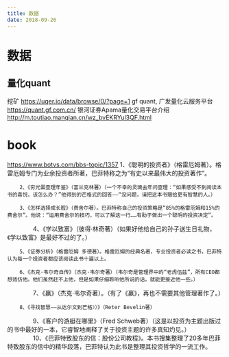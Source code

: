 ```yaml
---
title: 数据
date: 2018-09-26
---
```

# 数据
## 量化quant
挖矿
https://uqer.io/data/browse/0/?page=1
gf quant, 广发量化云服务平台
https://quant.gf.com.cn/
银河证券Apama量化交易平台介绍
http://m.toutiao.manqian.cn/wz_bvEKRYul3QF.html

# book
https://www.botvs.com/bbs-topic/1357
  1、《聪明的投资者》（格雷厄姆著）。格雷厄姆专门为业余投资者所著，巴菲特称之为“有史以来最伟大的投资著作”。

        2、《穷光蛋查理年鉴》（富兰克林著）（一个不幸的灵魂去年问查理：“如果感受不到阅读本书的喜悦，该怎么办？”他得到的芒格式的回答——“没问题，请把这本书赠给更有智慧的人。）

        3、《怎样选择成长股》（费舍尔著）。巴菲特称自己的投资策略是“85%的格雷厄姆和15%的费舍尔”。他说：“运用费舍尔的技巧，可以了解这一行……有助于做出一个聪明的投资决定”。
　　　　
        4、《学以致富》（彼得·林奇著）（如果好他给自己的孙子送生日礼物，《学以致富》是最好不过的了。）

        5、《证券分析》（格雷厄姆 多德著）。格雷厄姆的经典名著，专业投资者必读之书，巴菲特认为每一个投资者都应该阅读此书十遍以上。

        6、《杰克·韦尔奇自传》（杰克·韦尔奇著）（韦尔奇是管理界中的“老虎伍兹”，所有CEO都想效仿他。他们虽然赶不上他，但是如果仔细聆听他所说的话，就能更接近他一些。）
　　　　
        7、《赢》（杰克·韦尔奇著）。（有了《赢》，再也不需要其他管理著作了。）

        8、《寻找智慧——从达尔文到芒格〉〉》（Reter Bevelin著）
　　　　
        9、《客户的游艇在哪里》（Fred Schweb著）（这是以投资为主题出版过的书中最好的一本，它睿智地阐释了关于投资主题的许多真知灼见。）
　　　　
        10、《巴菲特致股东的信：股份公司教程》。本书搜集整理了20多年巴菲特致股东的信中的精华段落，巴菲特认为此书是整理其投资哲学的一流工作。